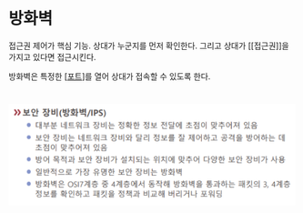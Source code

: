 # 방화벽

접근권 제어가 핵심 기능. 상대가 누군지를 먼저 확인한다. 그리고 상대가 [[접근권]]을 가지고 있다면 접근시킨다.  

방화벽은 특정한 [[포트]]를 열어 상대가 접속할 수 있도록 한다.  


# 

![](attachments/2022-09-15-17-32-00.png)


[//begin]: # "Autogenerated link references for markdown compatibility"
[포트]: 포트 "포트"
[//end]: # "Autogenerated link references"